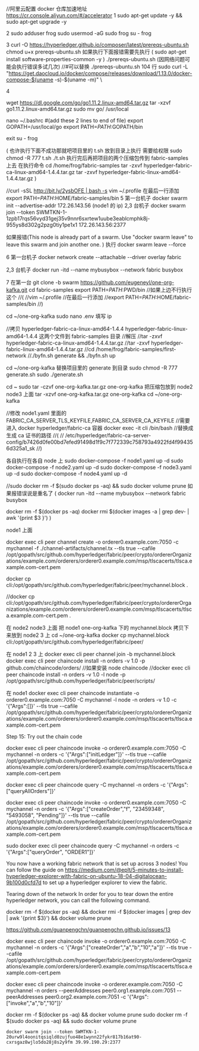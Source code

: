 //阿里云配置 docker 仓库加速地址 https://cr.console.aliyun.com/#/accelerator
1
sudo apt-get update -y && sudo apt-get upgrade -y

2
sudo adduser frog
sudo usermod -aG sudo frog
su - frog

3
curl -O https://hyperledger.github.io/composer/latest/prereqs-ubuntu.sh
chmod u+x prereqs-ubuntu.sh
如果执行下面报错需要先执行
(
sudo apt-get install software-properties-common -y
)
./prereqs-ubuntu.sh (因网络问题可能会执行错误多试几次)
//#可以替换 ./prereqs-ubuntu.sh 104 行 sudo curl -L "https://get.daocloud.io/docker/compose/releases/download/1.13.0/docker-compose-$(uname -s)-\$(uname -m)" \

4

wget https://dl.google.com/go/go1.11.2.linux-amd64.tar.gz
tar -xzvf go1.11.2.linux-amd64.tar.gz
sudo mv go/ /usr/local

nano ~/.bashrc
#(add these 2 lines to end of file)
export GOPATH=/usr/local/go
export PATH=$PATH:$GOPATH/bin

exit
su - frog

(
也许执行下面不成功那就吧项目里的 t.sh 放到目录上执行 需要给权限
sudo chmod -R 777 t.sh
./t.sh
执行完后再把项目的两个压缩包传到 fabric-samples 上去 在执行命令
cd /home/frog/fabric-samples
tar -zxvf hyperledger-fabric-ca-linux-amd64-1.4.4.tar.gz
tar -zxvf hyperledger-fabric-linux-amd64-1.4.4.tar.gz
)

//curl -sSL http://bit.ly/2ysbOFE | bash -s
vim ~/.profile
在最后一行添加
export PATH=$PATH:$HOME/fabric-samples/bin
5
第一台机子
docker swarm init --advertise-addr 172.26.143.56 (node1 的 ip)
2,3 台机子
docker swarm join --token SWMTKN-1-1zpb17rqs56vyd31gej35v9nnr6sxrtew1uube3eablcmphk8j-955ys8d302g2pzg0tiy1pe1x1 172.26.143.56:2377

如果报错(This node is already part of a swarm. Use "docker swarm leave" to leave this swarm and join another one. )
执行 docker swarm leave --force

6
第一台机子
docker network create --attachable --driver overlay fabric

2,3 台机子
docker run -itd --name mybusybox --network fabric busybox

7 在第一台
git clone -b swarm https://github.com/eugeneyl/one-org-kafka.git
cd fabric-samples
export PATH=$PATH:$PWD/bin
//如果上边不行执行这个
//(
//vim ~/.profile
//在最后一行添加
//export PATH=$PATH:$HOME/fabric-samples/bin
//)

cd ~/one-org-kafka
sudo nano .env
填写 ip

//拷贝 hyperledger-fabric-ca-linux-amd64-1.4.4 hyperledger-fabric-linux-amd64-1.4.4 这两个文件到 fabric-samples 目录
//解压
//tar -zxvf hyperledger-fabric-ca-linux-amd64-1.4.4.tar.gz
//tar -zxvf hyperledger-fabric-linux-amd64-1.4.4.tar.gz
//cd /home/frog/fabric-samples/first-network
//./byfn.sh generate && ./byfn.sh up

cd ~/one-org-kafka
替换项目里的 generate 到目录
sudo chmod -R 777 generate.sh
sudo ./generate.sh

cd ~
sudo tar -czvf one-org-kafka.tar.gz one-org-kafka
把压缩包放到 node2 node3 上面
tar -xzvf one-org-kafka.tar.gz one-org-kafka
cd ~/one-org-kafka

//修改 node1.yaml 里面的 FABRIC_CA_SERVER_TLS_KEYFILE,FABRIC_CA_SERVER_CA_KEYFILE
//需要进入 docker hyperledger/fabric-ca 容器 docker exec -it cli /bin/bash
//替换成生成 ca 证书的路径
//(
// /etc/hyperledger/fabric-ca-server-config/b7426d0fe00bd7efed91498d1f9c7f772339c758793a4922fd4f994356d325a1_sk
//)

各自执行在各自 node 上
sudo docker-compose -f node1.yaml up -d
sudo docker-compose -f node2.yaml up -d
sudo docker-compose -f node3.yaml up -d
sudo docker-compose -f node4.yaml up -d

//sudo docker rm -f \$(sudo docker ps -aq) && sudo docker volume prune
如果报错误说是重名了
(
docker run -itd --name mybusybox --network fabric busybox

docker rm -f $(docker ps -aq)
  docker rmi  $(docker images -a | grep dev- | awk '{print \$3 }')
)

node1 上面

docker exec cli peer channel create -o orderer0.example.com:7050 -c mychannel -f ./channel-artifacts/channel.tx --tls true --cafile /opt/gopath/src/github.com/hyperledger/fabric/peer/crypto/ordererOrganizations/example.com/orderers/orderer0.example.com/msp/tlscacerts/tlsca.example.com-cert.pem

docker cp cli:/opt/gopath/src/github.com/hyperledger/fabric/peer/mychannel.block .

//docker cp cli:/opt/gopath/src/github.com/hyperledger/fabric/peer/crypto/ordererOrganizations/example.com/orderers/orderer0.example.com/msp/tlscacerts/tlsca.example.com-cert.pem .

在 node2 node3 上面
把 node1 one-org-kafka 下的 mychannel.block 拷贝下来放到 node2 3 上
cd ~/one-org-kafka
docker cp mychannel.block cli:/opt/gopath/src/github.com/hyperledger/fabric/peer/

在 node1 2 3 上
docker exec cli peer channel join -b mychannel.block
docker exec cli peer chaincode install -n orders -v 1.0 -p github.com/chaincode/orders/
//如果安装 node chaincode
//docker exec cli peer chaincode install -n orders -v 1.0 -l node -p /opt/gopath/src/github.com/hyperledger/fabric/peer/scripts/

在 node1
docker exec cli peer chaincode instantiate -o orderer0.example.com:7050 -C mychannel -l node -n orders -v 1.0 -c '{"Args":[]}' --tls true --cafile /opt/gopath/src/github.com/hyperledger/fabric/peer/crypto/ordererOrganizations/example.com/orderers/orderer0.example.com/msp/tlscacerts/tlsca.example.com-cert.pem

Step 15: Try out the chain code

docker exec cli peer chaincode invoke -o orderer0.example.com:7050 -C mychannel -n orders -c '{"Args":["initLedger"]}' --tls true --cafile /opt/gopath/src/github.com/hyperledger/fabric/peer/crypto/ordererOrganizations/example.com/orderers/orderer0.example.com/msp/tlscacerts/tlsca.example.com-cert.pem

docker exec cli peer chaincode query -C mychannel -n orders -c '{"Args":["queryAllOrders"]}'

docker exec cli peer chaincode invoke -o orderer0.example.com:7050 -C mychannel -n orders -c '{"Args":["createOrder","f", "23459348", "5493058", "Pending"]}' --tls true --cafile /opt/gopath/src/github.com/hyperledger/fabric/peer/crypto/ordererOrganizations/example.com/orderers/orderer0.example.com/msp/tlscacerts/tlsca.example.com-cert.pem

sudo docker exec cli peer chaincode query -C mychannel -n orders -c '{"Args":["queryOrder", "ORDER1"]}'

You now have a working fabric network that is set up across 3 nodes! You can follow the guide on https://medium.com/@eplt/5-minutes-to-install-hyperledger-explorer-with-fabric-on-ubuntu-18-04-digitalocean-9b100d0cfd7d to set up a hyperledger explorer to view the fabric.

Tearing down of the network
In order for you to tear down the entire hyperledger network, you can call the following command.

docker rm -f $(docker ps -aq) && docker rmi -f $(docker images | grep dev | awk '{print \$3}') && docker volume prune

https://github.com/guanpengchn/guanpengchn.github.io/issues/13

docker exec cli peer chaincode invoke -o orderer0.example.com:7050 -C mychannel -n orders -c '{"Args":["createOrder","a","b","10","a"]}' --tls true --cafile /opt/gopath/src/github.com/hyperledger/fabric/peer/crypto/ordererOrganizations/example.com/orderers/orderer0.example.com/msp/tlscacerts/tlsca.example.com-cert.pem

docker exec cli peer chaincode invoke -o orderer.example.com:7050 -C mychannel -n orders --peerAddresses peer0.org1.example.com:7051 --peerAddresses peer0.org2.example.com:7051 -c '{"Args":["invoke","a","b","10"]}'

docker rm -f \$(docker ps -aq) && docker volume prune
sudo docker rm -f $(sudo docker ps -aq) && sudo docker volume prune

    docker swarm join --token SWMTKN-1-20urw9l4oonitqsiqld0zujfuo48e1wynn22fykr817b16at90-cxrsgaz8wjlo5do28j8s2y9fm 39.99.190.29:2377
